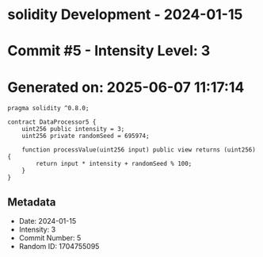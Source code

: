 ﻿# solidity Development - 2024-01-15
# Commit #5 - Intensity Level: 3
# Generated on: 2025-06-07 11:17:14
```solidity
pragma solidity ^0.8.0;

contract DataProcessor5 {
    uint256 public intensity = 3;
    uint256 private randomSeed = 695974;

    function processValue(uint256 input) public view returns (uint256) {
        return input * intensity + randomSeed % 100;
    }
}
```
## Metadata
- Date: 2024-01-15
- Intensity: 3
- Commit Number: 5
- Random ID: 1704755095
